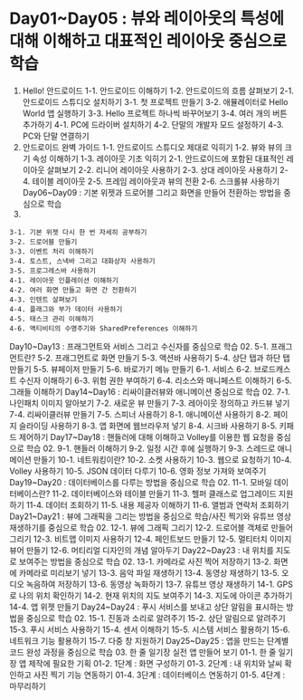 # Day01~Day05 : 뷰와 레이아웃의 특성에 대해 이해하고 대표적인 레이아웃 중심으로 학습
  01. Hello! 안드로이드
    1-1. 안드로이드 이해하기
    1-2. 안드로이드의 흐름 살펴보기
    2-1. 안드로이드 스튜디오 설치하기
    3-1. 첫 프로젝트 만들기
    3-2. 애뮬레이터로 Hello World 앱 실행하기
    3-3. Hello 프로젝트 하나씩 바꾸어보기
    3-4. 여러 개의 버튼 추가하기
    4-1. PC에 드라이버 설치하기
    4-2. 단말의 개발자 모드 설정하기
    4-3. PC와 단말 연결하기
  02. 안드로이드 완벽 가이드
    1-1. 안드로이드 스튜디오 제대로 익히기
    1-2. 뷰와 뷰의 크기 속성 이해하기
    1-3. 레이아웃 기초 익히기
    2-1. 안드로이드에 포함된 대표적인 레이아웃 살펴보기
    2-2. 리니어 레이아웃 사용하기
    2-3. 상대 레이아웃 사용하기
    2-4. 테이블 레이아웃
    2-5. 프레임 레이아웃과 뷰의 전환
    2-6. 스크롤뷰 사용하기
Day06~Day09 : 기본 위젯과 드로어블 그리고 화면을 만들어 전환하는 방법을 중심으로 학습
  02.
    3-1. 기본 위젯 다시 한 번 자세히 공부하기
    3-2. 드로어블 만들기
    3-3. 이벤트 처리 이해하기
    3-4. 토스트, 스낵바 그리고 대화상자 사용하기
    3-5. 프로그레스바 사용하기
    4-1. 레이아웃 인플레이션 이해하기
    4-2. 여러 화면 만들고 화면 간 전환하기
    4-3. 인텐트 살펴보기
    4-4. 플래그와 부가 데이터 사용하기
    4-5. 태스크 관리 이해하기
    4-6. 액티비티의 수명주기와 SharedPreferences 이해하기
Day10~Day13 : 프래그먼트와 서비스 그리고 수신자를 중심으로 학습
  02.
    5-1. 프래그먼트란?
    5-2. 프래그먼트로 화면 만들기
    5-3. 액션바 사용하기
    5-4. 상단 탭과 하단 탭 만들기
    5-5. 뷰페이저 만들기
    5-6. 바로가기 메뉴 만들기
    6-1. 서비스
    6-2. 브로드캐스트 수신자 이해하기
    6-3. 위험 권한 부여하기
    6-4. 리소스와 매니페스트 이해하기
    6-5. 그래들 이해하기
Day14~Day16 : 리싸이클러뷰와 애니메이션 중심으로 학습
  02.
    7-1. 나인패치 이미지 알아보기
    7-2. 새로운 뷰 만들기
    7-3. 레아이웃 정의하고 카드뷰 넣기
    7-4. 리싸이클러뷰 만들기
    7-5. 스피너 사용하기
    8-1. 애니메이션 사용하기
    8-2. 페이지 슬라이딩 사용하기
    8-3. 앱 화면에 웹브라우저 넣기
    8-4. 시크바 사용하기
    8-5. 키패드 제어하기
Day17~Day18 : 핸들러에 대해 이해하고 Volley를 이용한 웹 요청을 중심으로 학습
  02.
    9-1. 핸들러 이해하기
    9-2. 일정 시간 후에 실행하기
    9-3. 스레드로 애니메이션 만들기
    10-1. 네트워킹이란?
    10-2. 소켓 사용하기
    10-3. 웹으로 요청하기
    10-4. Volley 사용하기
    10-5. JSON 데이터 다루기
    10-6. 영화 정보 가져와 보여주기
Day19~Day20 : 데이터베이스를 다루는 방법을 중심으로 학습
  02.
    11-1. 모바일 데이터베이스란?
    11-2. 데이터베이스와 테이블 만들기
    11-3. 헬퍼 클래스로 업그레이드 지원하기
    11-4. 데이터 조회하기
    11-5. 내용 제공자 이해하기
    11-6. 앨범과 연락처 조회하기
Day21~Day21 : 뷰에 그래픽을 그리는 방법을 중심으로 학습/사진 찍기와 유튜브 영상 재생하기를 중심으로 학습
  02.
    12-1. 뷰에 그래픽 그리기
    12-2. 드로어블 객체로 만들어 그리기
    12-3. 비트맵 이미지 사용하기
    12-4. 페인트보드 만들기
    12-5. 멀티터치 이미지 뷰어 만들기
    12-6. 머티리얼 디자인의 개념 알아두기
Day22~Day23 : 내 위치를 지도로 보여주는 방법을 중심으로 학습
  02.
    13-1. 카메라로 사진 찍어 저장하기
    13-2. 화면에 카메라로 미리보기 넣기
    13-3. 음악 파일 재생하기
    13-4. 동영상 재생하기
    13-5. 오디오 녹음하여 저장하기
    13-6. 동영상 녹화하기
    13-7. 유튜브 영상 재생하기
    14-1. GPS로 나의 위치 확인하기
    14-2. 현재 위치의 지도 보여주기
    14-3. 지도에 아이콘 추가하기
    14-4. 앱 위젯 만들기
Day24~Day24 : 푸시 서비스를 보내고 상단 알림을 표시하는 방법을 중심으로 학습
  02.
    15-1. 진동과 소리로 알려주기
    15-2. 상단 알림으로 알려주기
    15-3. 푸시 서비스 사용하기
    15-4. 센서 이해하기
    15-5. 시스템 서비스 활용하기
    15-6. 네트워크 기능 활용하기
    15-7. 다중 창 지원하기
Day25~Day25 : 앱을 만드는 단계별 코드 완성 과정을 중심으로 학습
  03. 한 줄 일기장 실전 앱 만들어 보기
    01-1. 한 줄 일기장 앱 제작에 필요한 기획
    01-2. 1단계 : 화면 구성하기
    01-3. 2단계 : 내 위치와 날씨 확인하고 사진 찍기 기능 연동하기
    01-4. 3단계 : 데이터베이스 연동하기
    01-5. 4단계 : 마무리하기
